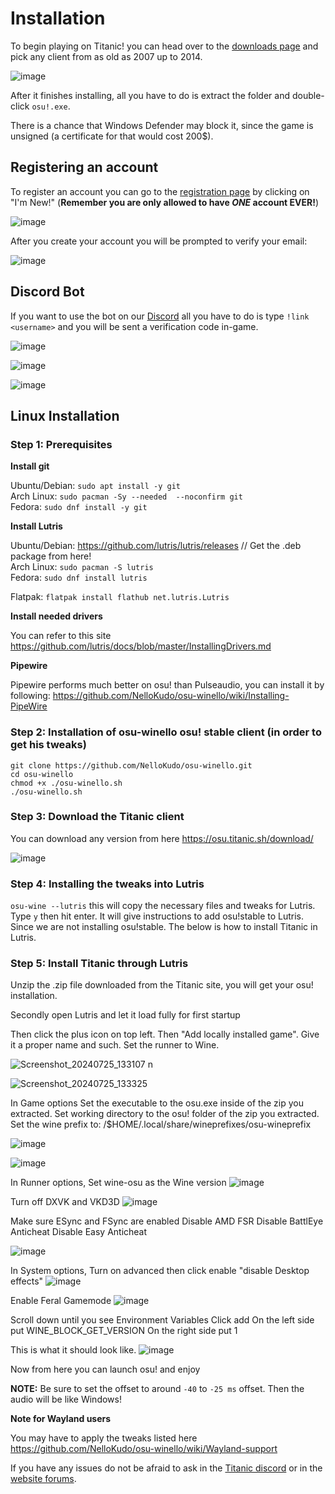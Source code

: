# Installation

To begin playing on Titanic! you can head over to the [downloads page](https://osu.titanic.sh/download/) and pick any client from as old as 2007 up to 2014.

![image](https://github.com/user-attachments/assets/260d6df7-966a-4bef-aa6a-3f77c82553fd)

After it finishes installing, all you have to do is extract the folder and double-click `osu!.exe`.

There is a chance that Windows Defender may block it, since the game is unsigned (a certificate for that would cost 200$).

## Registering an account

To register an account you can go to the [registration page](https://osu.titanic.sh/account/register) by clicking on "I'm New!" (**Remember you are only allowed to have *ONE* account EVER!**)

![image](https://github.com/user-attachments/assets/7308ccca-6d55-49c6-bdd9-60f1af7be306)

After you create your account you will be prompted to verify your email:

![image](https://github.com/user-attachments/assets/a0e8edb5-fa02-4d7e-80c1-f5fef038c268)

## Discord Bot

If you want to use the bot on our [Discord](https://discord.gg/3VeNPgDUrK) all you have to do is type `!link <username>` and you will be sent a verification code in-game.

![image](https://github.com/user-attachments/assets/bb9fbc6f-161a-445e-8196-8642ba1758ce)

![image](https://github.com/user-attachments/assets/8823f09c-75d3-4922-af62-e8bdd60d4cd3)

![image](https://github.com/user-attachments/assets/0eaf79f2-a236-4711-97fd-2f66598ceb54)


## Linux Installation


### Step 1: Prerequisites

**Install git**

Ubuntu/Debian: `sudo apt install -y git`                                                                                                                   
Arch Linux: `sudo pacman -Sy --needed  --noconfirm git`                                                                                                    
Fedora: `sudo dnf install -y git`

**Install Lutris**

Ubuntu/Debian: https://github.com/lutris/lutris/releases // Get the .deb package from here!                                                                
Arch Linux: `sudo pacman -S lutris`                                                                                                                        
Fedora: `sudo dnf install lutris`

Flatpak: `flatpak install flathub net.lutris.Lutris`

**Install needed drivers**

You can refer to this site
https://github.com/lutris/docs/blob/master/InstallingDrivers.md

**Pipewire**

Pipewire performs much better on osu! than Pulseaudio, you can install it by following:
https://github.com/NelloKudo/osu-winello/wiki/Installing-PipeWire

### Step 2: Installation of osu-winello osu! stable client (in order to get his tweaks)

`git clone https://github.com/NelloKudo/osu-winello.git`                                                                                                       
`cd osu-winello`                                                                                                                                          
`chmod +x ./osu-winello.sh`                                                                                                                               
`./osu-winello.sh`                                                                                                                                        

### Step 3: Download the Titanic client

You can download any version from here
https://osu.titanic.sh/download/

![image](https://github.com/user-attachments/assets/1651b93b-14df-413a-84e8-5aea72453f69)

### Step 4: Installing the tweaks into Lutris

`osu-wine --lutris` this will copy the necessary files and tweaks for Lutris.
Type `y` then hit enter. It will give instructions to add osu!stable to Lutris. Since we are not installing osu!stable. The below is how to install Titanic in Lutris.

### Step 5: Install Titanic through Lutris

Unzip the .zip file downloaded from the Titanic site, you will get your osu! installation.

Secondly open Lutris and let it load fully for first startup

Then click the plus icon on top left. Then "Add locally installed game".
Give it a proper name and such. Set the runner to Wine.

![Screenshot_20240725_133107](https://github.com/user-attachments/assets/376a2733-b53d-459d-975e-6a0191c13c9b)
n

![Screenshot_20240725_133325](https://github.com/user-attachments/assets/204cec89-e219-4b7e-8df1-9c1b1b4fc362)



In Game options
Set the executable to the osu.exe inside of the zip you extracted.
Set working directory to the osu! folder of the zip you extracted.
Set the wine prefix to: /$HOME/.local/share/wineprefixes/osu-wineprefix

![image](https://github.com/user-attachments/assets/2cb08e7b-e99a-4557-8e1f-0a4df245e6c7)

![image](https://github.com/user-attachments/assets/cbd17b4e-d8f2-47fc-96f5-e27df50a9941)


In Runner options, 
Set wine-osu as the Wine version
![image](https://github.com/user-attachments/assets/4c89f660-0170-4e80-97f6-fc332f45a74a)

Turn off DXVK and VKD3D
![image](https://github.com/user-attachments/assets/e6e2fb21-47a6-49f4-b038-5bf6a667696c)



Make sure ESync and FSync are enabled 
Disable AMD FSR
Disable BattlEye Anticheat
Disable Easy Anticheat

![image](https://github.com/user-attachments/assets/b3b4e8ff-7ef5-40a2-bb26-b1106159eaea)


In System options,
Turn on advanced then click enable "disable Desktop effects"
![image](https://github.com/user-attachments/assets/372564d8-9977-433b-8cb2-663f1c0b8a1a)

Enable Feral Gamemode
![image](https://github.com/user-attachments/assets/d88718f4-580a-41eb-88dd-dc7f74fdc9d4)


Scroll down until you see Environment Variables
Click add
On the left side put WINE_BLOCK_GET_VERSION
On the right side put 1

This is what it should look like.
![image](https://github.com/user-attachments/assets/f5da68e2-2395-44f0-ab23-474798cc8287)


Now from here you can launch osu! and enjoy

**NOTE:** Be sure to set the offset to around `-40` to `-25 ms` offset. Then the audio will be like Windows!

**Note for Wayland users**

You may have to apply the tweaks listed here
https://github.com/NelloKudo/osu-winello/wiki/Wayland-support

If you have any issues do not be afraid to ask in the [Titanic discord](https://discord.gg/qupv72e7YH) or in the [website forums](https://osu.titanic.sh/forum/).



